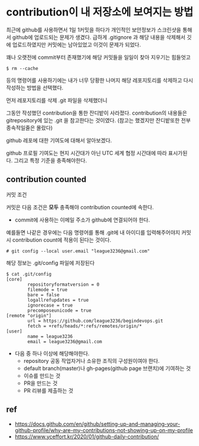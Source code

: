 # contribution이 내 저장소에 보여지는 방법

최근에 github를 사용하면서 1일 1커밋을 하다가
개인적인 보안정보가 스크린샷을 통해서 github에 업로드되는 문제가 생겼다. 급하게 .gitignore 과 해당 내용을 삭제해서 깃에 업로드하였지만 커밋에는 남아있었고 이것이 문제가 되었다.

꽤나 오랫전에 commit부터 존재했기에 해당 커밋들을 일일이 찾아 지우기는 힘들엇고
```
$ rm --cache 
```
등의 명령어를 사용하기에는 내가 너무 당황한 나머지 
해당 레포지토리를 삭제하고 다시 작성하는 방법을 선택했다.

먼저 레포지토리를 삭제
.git 파일을 삭제했더니

그동안 작성했던 contribution을 통한 잔디밭이 사라졌다.
contribution의 내용들은 gitrepository에 있는 .git 을 참고한다는 것이였다. (참고는 했겠지만 잔디밭또한 전부 종속적일줄은 몰랐다)

github 레포에 대한 기여도에 대해서 알아보겠다.

github 프로필 기여도는 현지 시간대가 아닌 UTC 세계 협정 시간대에 따라 표시가된다. 그리고 특정 기준을 충족해야한다.

## contribution counted

커밋 조건

커밋은 다음 조건은 **모두** 충족해야 contribution counted에 속한다.

- commit에 사용하는 이메일 주소가 github에 연결되어야 한다.

예를들면 나같은 경우에는 다음 명령어를 통해 .git에 내 아이디를 입력해주어야지 커밋시 contribution count에 적용이 된다는 것이다.

```
# git config --local user.email "league3236@gmail.com"
```

해당 정보는
.git/config 파일에 저장된다
```
$ cat .git/config 
[core]
        repositoryformatversion = 0
        filemode = true
        bare = false
        logallrefupdates = true
        ignorecase = true
        precomposeunicode = true
[remote "origin"]
        url = https://github.com/league3236/begindevops.git
        fetch = +refs/heads/*:refs/remotes/origin/*
[user]
        name = league3236
        email = league3236@gmail.com
```


- 다음 중 하나 이상에 해당해야한다.
  - repository 공동 작업자거나 소유한 조직의 구성원이여야 한다.
  - default branch(master)나 gh-pages(github page 브랜치)에 기여하는 것
  - 이슈를 만드는 것
  - PR을 만드는 것
  - PR 리뷰를 제출하는 것




## ref
- https://docs.github.com/en/github/setting-up-and-managing-your-github-profile/why-are-my-contributions-not-showing-up-on-my-profile
- https://www.yceffort.kr/2020/01/github-daily-contribution/
